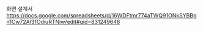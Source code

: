 
화면 설계서
https://docs.google.com/spreadsheets/d/16WDFtmr774aTWQ91ONkSYBBgn1Cw72Al31OdiuRTNiw/edit#gid=831249648
